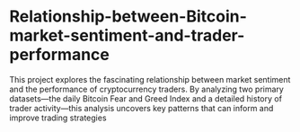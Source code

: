 # Relationship-between-Bitcoin-market-sentiment-and-trader-performance
This project explores the fascinating relationship between market sentiment and the performance of cryptocurrency traders. By analyzing two primary datasets—the daily Bitcoin Fear and Greed Index and a detailed history of trader activity—this analysis uncovers key patterns that can inform and improve trading strategies
